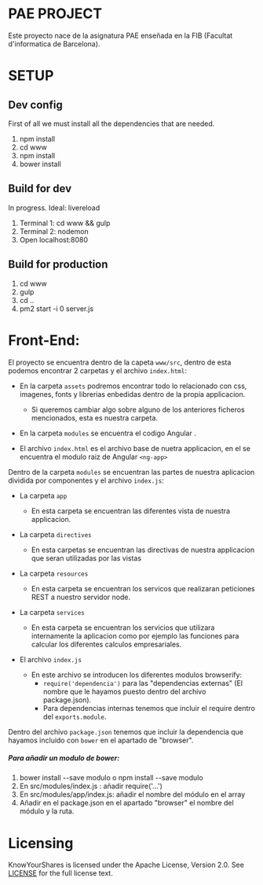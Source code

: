 # PAE PROJECT
Este proyecto nace de la asignatura PAE enseñada en la FIB (Facultat d'informatica de Barcelona).


# SETUP

## Dev config
First of all we must install all the dependencies that are needed.
1. npm install
1. cd www
1. npm install
1. bower install


## Build for dev
In progress. Ideal: livereload
1. Terminal 1: cd www && gulp
1. Terminal 2: nodemon
1. Open localhost:8080

## Build for production
1. cd www
1. gulp
1. cd ..
1. pm2 start -i 0 server.js


# Front-End:
El proyecto se encuentra dentro de la capeta `www/src`, dentro de esta podemos encontrar 2 carpetas y el archivo `index.html`:

* En la carpeta `assets` podremos encontrar todo lo relacionado con css, imagenes, fonts y librerias enbedidas dentro de la
propia applicacion.
  * Si queremos cambiar algo sobre alguno de los anteriores ficheros mencionados, esta es nuestra carpeta.

* En la carpeta `modules` se encuentra el codigo Angular .

* El archivo `index.html` es el archivo base de nuetra applicacion, en el se encuentra el modulo raiz de Angular `<ng-app>`

Dentro de la carpeta `modules` se encuentran las partes de nuestra aplicacion dividida por componentes y el archivo `index.js`:

* La carpeta `app`
  * En esta carpeta se encuentran las diferentes vista de nuestra applicacion.

* La carpeta `directives`
  * En esta carpetas se encuentran las directivas de nuestra applicacion que seran utilizadas por las vistas

* La carpeta `resources`
  * En esta carpeta se encuentran los servicos que realizaran peticiones REST a nuestro servidor node.

* La carpeta `services`
  *  En esta carpeta se encuentran los servicios que utilizara internamente la aplicacion como por ejemplo
  las funciones para calcular los diferentes calculos empresariales.

* El archivo `index.js`
  * En este archivo se introducen los diferentes modulos browserify:
    * `require('dependencia')` para las "dependencias externas" (El nombre que le hayamos puesto dentro del archivo package.json).
    * Para dependencias internas tenemos que incluir el require dentro del `exports.module`.

Dentro del archivo `package.json` tenemos que incluir la dependencia que hayamos incluido con `bower`
en el apartado de "browser".


##### Para añadir un modulo de bower:

1. bower install --save modulo o npm install --save modulo
1. En src/modules/index.js : añadir require('...')
1. En src/modules/app/index.js: añadir el nombre del módulo en el array
1. Añadir en el package.json en el apartado "browser" el nombre del módulo y la ruta.

Licensing
=========
KnowYourShares is licensed under the Apache License, Version 2.0. See
[LICENSE](https://github.com/KnowYourShares/KnowYourShares/blob/master/LICENSE)
for the full license text.
